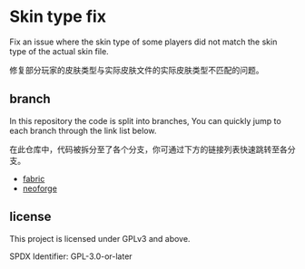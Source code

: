 # Skin type fix

Fix an issue where the skin type of some players did not match the skin type of the actual skin file.

修复部分玩家的皮肤类型与实际皮肤文件的实际皮肤类型不匹配的问题。

## branch

In this repository the code is split into branches, You can quickly jump to each branch through the link list below.

在此仓库中，代码被拆分至了各个分支，你可通过下方的链接列表快速跳转至各分支。

* [fabric](https://github.com/Puqns67/SkinTypeFix/tree/fabric)
* [neoforge](https://github.com/Puqns67/SkinTypeFix/tree/neoforge)

## license

This project is licensed under GPLv3 and above.

SPDX Identifier: GPL-3.0-or-later
